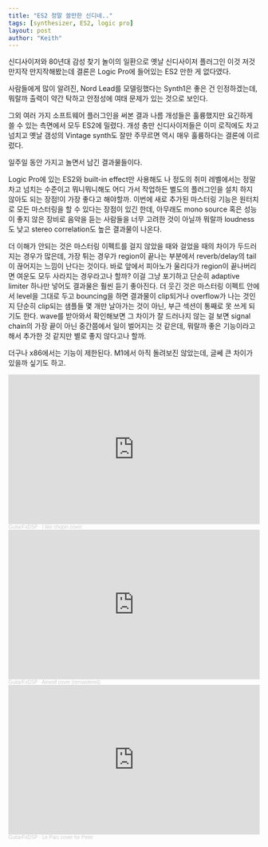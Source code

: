 ```yaml
---
title: "ES2 정말 쓸만한 신디네.."
tags: [synthesizer, ES2, logic pro]
layout: post
author: "Keith"
---
```


신디사이저와 80년대 감성 찾기 놀이의 일환으로 옛날 신디사이저 플러그인 이것 저것 만지작 만지작해봤는데 결론은 Logic Pro에 들어있는 ES2 만한 게 없다였다.

사람들에게 많이 알려진, Nord Lead를 모델링했다는 Synth1은 좋은 건 인정하겠는데, 뭐랄까 출력이 약간 탁하고 안정성에 여태 문제가 있는 것으로 보인다.

그외 여러 가지 소프트웨어 플러그인을 써본 결과 나름 개성들은 훌륭했지만 요긴하게 쓸 수 있는 측면에서 모두 ES2에 밀렸다. 개성 충만 신디사이저들은 이미 로직에도 차고 넘치고 옛날 갬성의 Vintage synth도 잘만 주무르면 역시 매우 훌륭하다는 결론에 이르렀다.

일주일 동안 가지고 놀면서 남긴 결과물들이다.

Logic Pro에 있는 ES2와 built-in effect만 사용해도 나 정도의 취미 레벨에서는 정말 차고 넘치는 수준이고 뭐니뭐니해도 어디 가서 작업하든 별도의 플러그인을 설치 하지 않아도 되는 장점!이 가장 좋다고 해야할까. 이번에 새로 추가된 마스터링 기능은 원터치로 모든 마스터링을 할 수 있다는 장점이 있긴 한데, 아무래도 mono source 혹은 성능이 좋지 않은 장비로 음악을 듣는 사람들을 너무 고려한 것이 아닐까 뭐랄까 loudness도 낮고 stereo correlation도 높은 결과물이 나온다. 

더 이해가 안되는 것은 마스터링 이펙트를 걸지 않았을 때와 걸었을 때의 차이가 두드러지는 경우가 많은데, 가장 튀는 경우가 region이 끝나는 부분에서 reverb/delay의 tail이 끊어지는 느낌이 난다는 것이다. 바로 앞에서 피아노가 울리다가 region이 끝나버리면 여운도 모두 사라지는 경우라고나 할까? 이걸 그냥 포기하고 단순히 adaptive limiter 하나만 넣어도 결과물은 훨씬 듣기 좋아진다. 더 웃긴 것은 마스터링 이펙트 안에서 level을 그대로 두고 bouncing을 하면 결과물이 clip되거나 overflow가 나는 것인지 단순히 clip되는 샘플들 몇 개만 날아가는 것이 아닌, 부근 섹션이 통째로 못 쓰게 되기도 한다. wave를 받아와서 확인해보면 그 차이가 잘 드러나지 않는 걸 보면 signal chain의 가장 끝이 아닌 중간쯤에서 일이 벌어지는 것 같은데, 뭐랄까 좋은 기능이라고 해서 추가한 것 같지만 별로 좋지 않다고나 할까. 

더구나 x86에서는 기능이 제한된다. M1에서 아직 돌려보진 않았는데, 글쎄 큰 차이가 있을까 싶기도 하고.

<iframe width="100%" height="300" scrolling="no" frameborder="no" allow="autoplay" src="https://w.soundcloud.com/player/?url=https%3A//api.soundcloud.com/tracks/1694878767&color=%23ff5500&auto_play=false&hide_related=false&show_comments=true&show_user=true&show_reposts=false&show_teaser=true&visual=true"></iframe><div style="font-size: 10px; color: #cccccc;line-break: anywhere;word-break: normal;overflow: hidden;white-space: nowrap;text-overflow: ellipsis; font-family: Interstate,Lucida Grande,Lucida Sans Unicode,Lucida Sans,Garuda,Verdana,Tahoma,sans-serif;font-weight: 100;"><a href="https://soundcloud.com/user-157729569" title="GuitarFxDSP" target="_blank" style="color: #cccccc; text-decoration: none;">GuitarFxDSP</a> · <a href="https://soundcloud.com/user-157729569/i-like-chopin-cover" title="I like chopin cover" target="_blank" style="color: #cccccc; text-decoration: none;">I like chopin cover</a></div>

<iframe width="100%" height="300" scrolling="no" frameborder="no" allow="autoplay" src="https://w.soundcloud.com/player/?url=https%3A//api.soundcloud.com/tracks/1693115028&color=%23ff5500&auto_play=false&hide_related=false&show_comments=true&show_user=true&show_reposts=false&show_teaser=true&visual=true"></iframe><div style="font-size: 10px; color: #cccccc;line-break: anywhere;word-break: normal;overflow: hidden;white-space: nowrap;text-overflow: ellipsis; font-family: Interstate,Lucida Grande,Lucida Sans Unicode,Lucida Sans,Garuda,Verdana,Tahoma,sans-serif;font-weight: 100;"><a href="https://soundcloud.com/user-157729569" title="GuitarFxDSP" target="_blank" style="color: #cccccc; text-decoration: none;">GuitarFxDSP</a> · <a href="https://soundcloud.com/user-157729569/airwolf-cover" title="Airwolf cover (remastered)" target="_blank" style="color: #cccccc; text-decoration: none;">Airwolf cover (remastered)</a></div>

<iframe width="100%" height="300" scrolling="no" frameborder="no" allow="autoplay" src="https://w.soundcloud.com/player/?url=https%3A//api.soundcloud.com/tracks/1694846601&color=%23ff5500&auto_play=false&hide_related=false&show_comments=true&show_user=true&show_reposts=false&show_teaser=true&visual=true"></iframe><div style="font-size: 10px; color: #cccccc;line-break: anywhere;word-break: normal;overflow: hidden;white-space: nowrap;text-overflow: ellipsis; font-family: Interstate,Lucida Grande,Lucida Sans Unicode,Lucida Sans,Garuda,Verdana,Tahoma,sans-serif;font-weight: 100;"><a href="https://soundcloud.com/user-157729569" title="GuitarFxDSP" target="_blank" style="color: #cccccc; text-decoration: none;">GuitarFxDSP</a> · <a href="https://soundcloud.com/user-157729569/le-parc-cover-for-peter" title="Le Parc cover for Peter" target="_blank" style="color: #cccccc; text-decoration: none;">Le Parc cover for Peter</a></div>